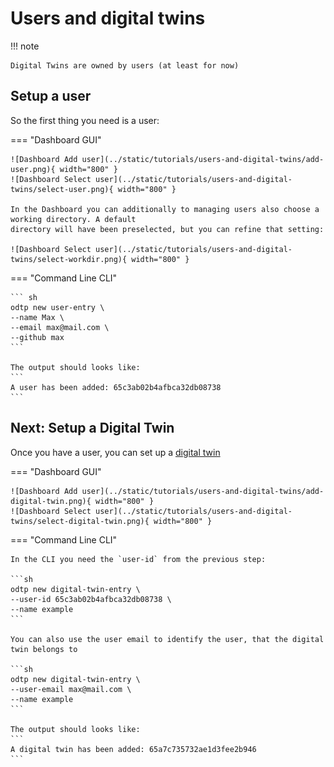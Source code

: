 # Users and digital twins

!!! note

    Digital Twins are owned by users (at least for now)

## Setup a user

So the first thing you need is a user:

=== "Dashboard GUI"

    ![Dashboard Add user](../static/tutorials/users-and-digital-twins/add-user.png){ width="800" }
    ![Dashboard Select user](../static/tutorials/users-and-digital-twins/select-user.png){ width="800" }

    In the Dashboard you can additionally to managing users also choose a working directory. A default
    directory will have been preselected, but you can refine that setting:

    ![Dashboard Select user](../static/tutorials/users-and-digital-twins/select-workdir.png){ width="800" }


=== "Command Line CLI"

    ``` sh
    odtp new user-entry \
    --name Max \
    --email max@mail.com \
    --github max
    ```
    
    The output should looks like: 
    ```
    A user has been added: 65c3ab02b4afbca32db08738
    ``` 


## Next: Setup a Digital Twin

Once you have a user, you can set up a [digital twin](digital-twins.md)


=== "Dashboard GUI"

    ![Dashboard Add user](../static/tutorials/users-and-digital-twins/add-digital-twin.png){ width="800" }
    ![Dashboard Select user](../static/tutorials/users-and-digital-twins/select-digital-twin.png){ width="800" }

=== "Command Line CLI"

    In the CLI you need the `user-id` from the previous step: 

    ```sh
    odtp new digital-twin-entry \
    --user-id 65c3ab02b4afbca32db08738 \
    --name example 
    ```

    You can also use the user email to identify the user, that the digital twin belongs to

    ```sh
    odtp new digital-twin-entry \
    --user-email max@mail.com \
    --name example 
    ```

    The output should looks like: 
    ```
    A digital twin has been added: 65a7c735732ae1d3fee2b946
    ``` 
